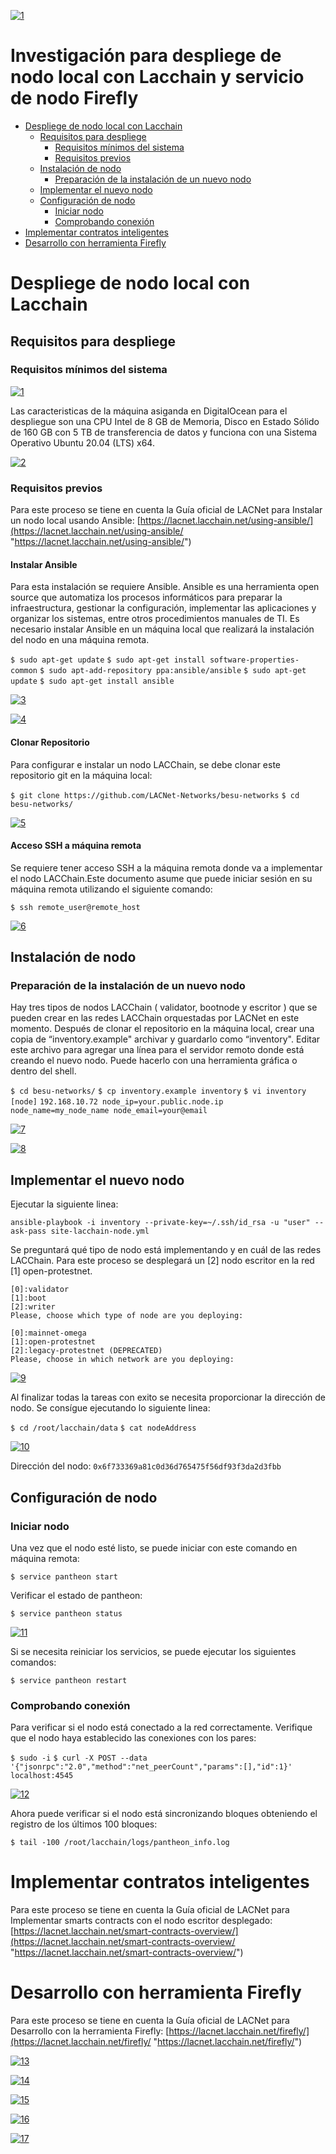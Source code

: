 [![1](https://github.com/rozoandrescamilo/Smart-Contract-para-consultar-estados-de-una-Purchase-Order/blob/main/img/1.jpg?raw=true "1")](https://github.com/Smart-Contract-para-consultar-estados-de-una-Purchase-Order/blob/main/img/1.jpg?raw=true "1")

# Investigación para despliege de nodo local con Lacchain y servicio de nodo Firefly

- [Despliege de nodo local con Lacchain](#despliege-de-nodo-local-con-lacchain)
  - [Requisitos para despliege](#requisitos-para-despliege)
    - [Requisitos mínimos del sistema](#requisitos-mínimos-del-sistema)
    - [Requisitos previos](#requisitos-previos)
  - [Instalación de nodo](#instalación-de-nodo)
    - [Preparación de la instalación de un nuevo nodo](#preparación-de-la-instalación-de-un-nuevo-nodo)
  - [Implementar el nuevo nodo](#implementar-el-nuevo-nodo)
  - [Configuración de nodo](#configuración-de-nodo)
    - [Iniciar nodo](#iniciar-nodo) 
    - [Comprobando conexión](#comprobando-conexión)
- [Implementar contratos inteligentes](#implementar-contratos-inteligentes)
- [Desarrollo con herramienta Firefly](#desarrollo-con-herramienta-firefly)


# Despliege de nodo local con Lacchain

## Requisitos para despliege

### Requisitos mínimos del sistema

[![1](https://github.com/rozoandrescamilo/Despliege-de-nodo-local-con-Lacchain/blob/main/img/1.png?raw=true "1")](https://github.com/Despliege-de-nodo-local-con-Lacchain/blob/main/img/1.png?raw=true "1")

Las caracteristicas de la máquina asiganda en DigitalOcean para el despliegue son una CPU Intel de 8 GB de Memoria, Disco en Estado Sólido de 160 GB con 5 TB de transferencia de datos y funciona con una Sistema Operativo Ubuntu 20.04 (LTS) x64.

[![2](https://github.com/rozoandrescamilo/Despliege-de-nodo-local-con-Lacchain/blob/main/img/2.png?raw=true "2")](https://github.com/Despliege-de-nodo-local-con-Lacchain/blob/main/img/2.png?raw=true "2")

### Requisitos previos

Para este proceso se tiene en cuenta la Guía oficial de LACNet para Instalar un nodo local usando Ansible: 
[https://lacnet.lacchain.net/using-ansible/](https://lacnet.lacchain.net/using-ansible/ "https://lacnet.lacchain.net/using-ansible/")

#### Instalar Ansible

Para esta instalación se requiere Ansible. Ansible es una herramienta open source que automatiza los procesos informáticos para preparar la infraestructura, gestionar la configuración, implementar las aplicaciones y organizar los sistemas, entre otros procedimientos manuales de TI. Es necesario instalar Ansible en un máquina local que realizará la instalación del nodo en una máquina remota.

`$ sudo apt-get update`
`$ sudo apt-get install software-properties-common`
`$ sudo apt-add-repository ppa:ansible/ansible`
`$ sudo apt-get update`
`$ sudo apt-get install ansible`

[![3](https://github.com/rozoandrescamilo/Despliege-de-nodo-local-con-Lacchain/blob/main/img/3.png?raw=true "3")](https://github.com/Despliege-de-nodo-local-con-Lacchain/blob/main/img/3.png?raw=true "3")

[![4](https://github.com/rozoandrescamilo/Despliege-de-nodo-local-con-Lacchain/blob/main/img/4.png?raw=true "4")](https://github.com/Despliege-de-nodo-local-con-Lacchain/blob/main/img/4.png?raw=true "4")

#### Clonar Repositorio

Para configurar e instalar un nodo LACChain, se debe clonar este repositorio git en la máquina local:

`$ git clone https://github.com/LACNet-Networks/besu-networks`
`$ cd besu-networks/`

[![5](https://github.com/rozoandrescamilo/Despliege-de-nodo-local-con-Lacchain/blob/main/img/5.png?raw=true "5")](https://github.com/Despliege-de-nodo-local-con-Lacchain/blob/main/img/5.png?raw=true "5")

#### Acceso SSH a máquina remota

Se requiere tener acceso SSH a la máquina remota donde va a implementar el nodo LACChain.Este documento asume que puede iniciar sesión en su máquina remota utilizando el siguiente comando: 

`$ ssh remote_user@remote_host`

[![6](https://github.com/rozoandrescamilo/Despliege-de-nodo-local-con-Lacchain/blob/main/img/6.png?raw=true "6")](https://github.com/Despliege-de-nodo-local-con-Lacchain/blob/main/img/6.png?raw=true "6")

## Instalación de nodo

### Preparación de la instalación de un nuevo nodo

Hay tres tipos de nodos LACChain ( validator, bootnode y escritor ) que se pueden crear en las redes LACChain orquestadas por LACNet en este momento. Después de clonar el repositorio en la máquina local, crear una copia de “inventory.example" archivar y guardarlo como “inventory". Editar este archivo para agregar una línea para el servidor remoto donde está creando el nuevo nodo. Puede hacerlo con una herramienta gráfica o dentro del shell.

`$ cd besu-networks/`
`$ cp inventory.example inventory`
`$ vi inventory`
`[node]`
`192.168.10.72 node_ip=your.public.node.ip node_name=my_node_name node_email=your@email`

[![7](https://github.com/rozoandrescamilo/Despliege-de-nodo-local-con-Lacchain/blob/main/img/7.png?raw=true "7")](https://github.com/Despliege-de-nodo-local-con-Lacchain/blob/main/img/7.png?raw=true "7")

[![8](https://github.com/rozoandrescamilo/Despliege-de-nodo-local-con-Lacchain/blob/main/img/8.png?raw=true "8")](https://github.com/Despliege-de-nodo-local-con-Lacchain/blob/main/img/8.png?raw=true "8")

## Implementar el nuevo nodo

Ejecutar la siguiente linea:

`ansible-playbook -i inventory --private-key=~/.ssh/id_rsa -u "user" --ask-pass site-lacchain-node.yml`

Se preguntará qué tipo de nodo está implementando y en cuál de las redes LACChain. Para este proceso se desplegará un [2] nodo escritor en la red [1] open-protestnet.

```
[0]:validator
[1]:boot
[2]:writer
Please, choose which type of node are you deploying:

[0]:mainnet-omega
[1]:open-protestnet
[2]:legacy-protestnet (DEPRECATED)
Please, choose in which network are you deploying:
```

[![9](https://github.com/rozoandrescamilo/Despliege-de-nodo-local-con-Lacchain/blob/main/img/9.png?raw=true "9")](https://github.com/Despliege-de-nodo-local-con-Lacchain/blob/main/img/9.png?raw=true "9")

Al finalizar todas la tareas con exito se necesita proporcionar la dirección de nodo. Se consígue ejecutando lo siguiente linea:

`$ cd /root/lacchain/data`
`$ cat nodeAddress`

[![10](https://github.com/rozoandrescamilo/Despliege-de-nodo-local-con-Lacchain/blob/main/img/10.png?raw=true "10")](https://github.com/Despliege-de-nodo-local-con-Lacchain/blob/main/img/10.png?raw=true "10")

Dirección del nodo: `0x6f733369a81c0d36d765475f56df93f3da2d3fbb`

## Configuración de nodo

### Iniciar nodo

Una vez que el nodo esté listo, se puede iniciar con este comando en máquina remota:

`$ service pantheon start`

Verificar el estado de pantheon:

`$ service pantheon status`

[![11](https://github.com/rozoandrescamilo/Despliege-de-nodo-local-con-Lacchain/blob/main/img/11.png?raw=true "11")](https://github.com/Despliege-de-nodo-local-con-Lacchain/blob/main/img/11.png?raw=true "11")

Si se necesita reiniciar los servicios, se puede ejecutar los siguientes comandos:

`$ service pantheon restart`

### Comprobando conexión

Para verificar si el nodo está conectado a la red correctamente. Verifique que el nodo haya establecido las conexiones con los pares:

`$ sudo -i`
`$ curl -X POST --data '{"jsonrpc":"2.0","method":"net_peerCount","params":[],"id":1}' localhost:4545`


[![12](https://github.com/rozoandrescamilo/Despliege-de-nodo-local-con-Lacchain/blob/main/img/12.png?raw=true "12")](https://github.com/Despliege-de-nodo-local-con-Lacchain/blob/main/img/12.png?raw=true "12")

Ahora puede verificar si el nodo está sincronizando bloques obteniendo el registro de los últimos 100 bloques:

`$ tail -100 /root/lacchain/logs/pantheon_info.log`

# Implementar contratos inteligentes

Para este proceso se tiene en cuenta la Guía oficial de LACNet para Implementar smarts contracts con el nodo escritor desplegado: 
[https://lacnet.lacchain.net/smart-contracts-overview/](https://lacnet.lacchain.net/smart-contracts-overview/ "https://lacnet.lacchain.net/smart-contracts-overview/")


# Desarrollo con herramienta Firefly

Para este proceso se tiene en cuenta la Guía oficial de LACNet para Desarrollo con la herramienta Firefly: 
[https://lacnet.lacchain.net/firefly/](https://lacnet.lacchain.net/firefly/ "https://lacnet.lacchain.net/firefly/")



[![13](https://github.com/rozoandrescamilo/Despliege-de-nodo-local-con-Lacchain/blob/main/img/13.png?raw=true "13")](https://github.com/Despliege-de-nodo-local-con-Lacchain/blob/main/img/13.png?raw=true "13")

[![14](https://github.com/rozoandrescamilo/Despliege-de-nodo-local-con-Lacchain/blob/main/img/14.png?raw=true "14")](https://github.com/Despliege-de-nodo-local-con-Lacchain/blob/main/img/14.png?raw=true "14")

[![15](https://github.com/rozoandrescamilo/Despliege-de-nodo-local-con-Lacchain/blob/main/img/15.png?raw=true "15")](https://github.com/Despliege-de-nodo-local-con-Lacchain/blob/main/img/15.png?raw=true "15")

[![16](https://github.com/rozoandrescamilo/Despliege-de-nodo-local-con-Lacchain/blob/main/img/16.png?raw=true "16")](https://github.com/Despliege-de-nodo-local-con-Lacchain/blob/main/img/16.png?raw=true "16")

[![17](https://github.com/rozoandrescamilo/Despliege-de-nodo-local-con-Lacchain/blob/main/img/17.png?raw=true "17")](https://github.com/Despliege-de-nodo-local-con-Lacchain/blob/main/img/17.png?raw=true "17")



